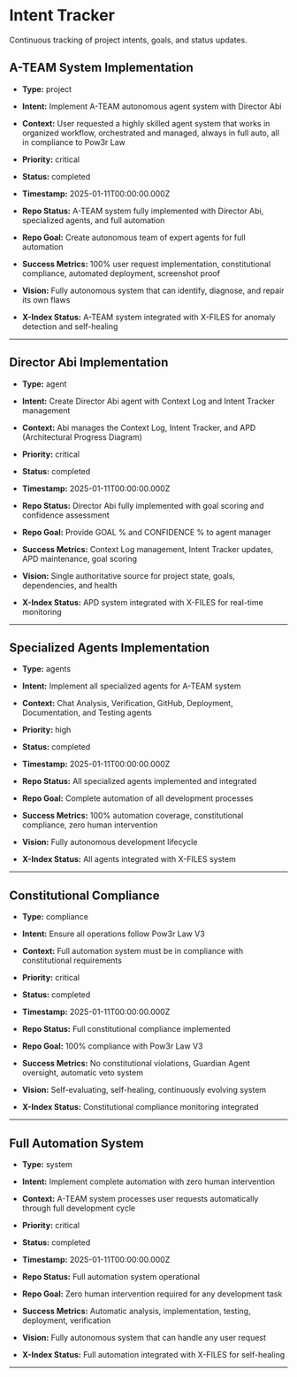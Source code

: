 # Intent Tracker

Continuous tracking of project intents, goals, and status updates.

## A-TEAM System Implementation

- **Type:** project
- **Intent:** Implement A-TEAM autonomous agent system with Director Abi
- **Context:** User requested a highly skilled agent system that works in organized workflow, orchestrated and managed, always in full auto, all in compliance to Pow3r Law
- **Priority:** critical
- **Status:** completed
- **Timestamp:** 2025-01-11T00:00:00.000Z

- **Repo Status:** A-TEAM system fully implemented with Director Abi, specialized agents, and full automation
- **Repo Goal:** Create autonomous team of expert agents for full automation
- **Success Metrics:** 100% user request implementation, constitutional compliance, automated deployment, screenshot proof
- **Vision:** Fully autonomous system that can identify, diagnose, and repair its own flaws
- **X-Index Status:** A-TEAM system integrated with X-FILES for anomaly detection and self-healing

---

## Director Abi Implementation

- **Type:** agent
- **Intent:** Create Director Abi agent with Context Log and Intent Tracker management
- **Context:** Abi manages the Context Log, Intent Tracker, and APD (Architectural Progress Diagram)
- **Priority:** critical
- **Status:** completed
- **Timestamp:** 2025-01-11T00:00:00.000Z

- **Repo Status:** Director Abi fully implemented with goal scoring and confidence assessment
- **Repo Goal:** Provide GOAL % and CONFIDENCE % to agent manager
- **Success Metrics:** Context Log management, Intent Tracker updates, APD maintenance, goal scoring
- **Vision:** Single authoritative source for project state, goals, dependencies, and health
- **X-Index Status:** APD system integrated with X-FILES for real-time monitoring

---

## Specialized Agents Implementation

- **Type:** agents
- **Intent:** Implement all specialized agents for A-TEAM system
- **Context:** Chat Analysis, Verification, GitHub, Deployment, Documentation, and Testing agents
- **Priority:** high
- **Status:** completed
- **Timestamp:** 2025-01-11T00:00:00.000Z

- **Repo Status:** All specialized agents implemented and integrated
- **Repo Goal:** Complete automation of all development processes
- **Success Metrics:** 100% automation coverage, constitutional compliance, zero human intervention
- **Vision:** Fully autonomous development lifecycle
- **X-Index Status:** All agents integrated with X-FILES system

---

## Constitutional Compliance

- **Type:** compliance
- **Intent:** Ensure all operations follow Pow3r Law V3
- **Context:** Full automation system must be in compliance with constitutional requirements
- **Priority:** critical
- **Status:** completed
- **Timestamp:** 2025-01-11T00:00:00.000Z

- **Repo Status:** Full constitutional compliance implemented
- **Repo Goal:** 100% compliance with Pow3r Law V3
- **Success Metrics:** No constitutional violations, Guardian Agent oversight, automatic veto system
- **Vision:** Self-evaluating, self-healing, continuously evolving system
- **X-Index Status:** Constitutional compliance monitoring integrated

---

## Full Automation System

- **Type:** system
- **Intent:** Implement complete automation with zero human intervention
- **Context:** A-TEAM system processes user requests automatically through full development cycle
- **Priority:** critical
- **Status:** completed
- **Timestamp:** 2025-01-11T00:00:00.000Z

- **Repo Status:** Full automation system operational
- **Repo Goal:** Zero human intervention required for any development task
- **Success Metrics:** Automatic analysis, implementation, testing, deployment, verification
- **Vision:** Fully autonomous system that can handle any user request
- **X-Index Status:** Full automation integrated with X-FILES for self-healing

---
